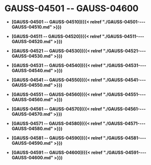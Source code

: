 # GAUSS-04501 -- GAUSS-04600<a name="ZH-CN_TOPIC_0302073646"></a>

-   **[GAUSS-04501 -- GAUSS-04510]({{< relref "./GAUSS-04501----GAUSS-04510.md" >}})**

-   **[GAUSS-04511 -- GAUSS-04520]({{< relref "./GAUSS-04511----GAUSS-04520.md" >}})**

-   **[GAUSS-04521 -- GAUSS-04530]({{< relref "./GAUSS-04521----GAUSS-04530.md" >}})**

-   **[GAUSS-04531 -- GAUSS-04540]({{< relref "./GAUSS-04531----GAUSS-04540.md" >}})**

-   **[GAUSS-04541 -- GAUSS-04550]({{< relref "./GAUSS-04541----GAUSS-04550.md" >}})**

-   **[GAUSS-04551 -- GAUSS-04560]({{< relref "./GAUSS-04551----GAUSS-04560.md" >}})**

-   **[GAUSS-04561 -- GAUSS-04570]({{< relref "./GAUSS-04561----GAUSS-04570.md" >}})**

-   **[GAUSS-04571 -- GAUSS-04580]({{< relref "./GAUSS-04571----GAUSS-04580.md" >}})**

-   **[GAUSS-04581 -- GAUSS-04590]({{< relref "./GAUSS-04581----GAUSS-04590.md" >}})**

-   **[GAUSS-04591 -- GAUSS-04600]({{< relref "./GAUSS-04591----GAUSS-04600.md" >}})**
